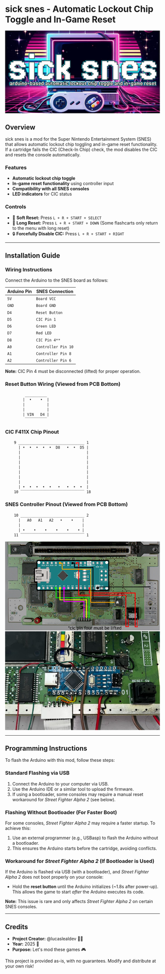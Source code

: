 # sick snes - Automatic Lockout Chip Toggle and In-Game Reset
![sick snes logo](images/logo.jpg)
## Overview
sick snes is a mod for the Super Nintendo Entertainment System (SNES) that allows automatic lockout chip toggling and in-game reset functionality. If a cartridge fails the CIC (Check-In Chip) check, the mod disables the CIC and resets the console automatically.

### Features
- **Automatic lockout chip toggle**
- **In-game reset functionality** using controller input
- **Compatibility with all SNES consoles**
- **LED indicators** for CIC status

### Controls
- 🔄 **Soft Reset:** Press `L + R + START + SELECT`
- 🔄 **Long Reset:** Press `L + R + START + DOWN` (Some flashcarts only return to the menu with long reset)
- 🔒 **Forcefully Disable CIC:** Press `L + R + START + RIGHT`

---

## Installation Guide
### Wiring Instructions
Connect the Arduino to the SNES board as follows:

| Arduino Pin | SNES Connection   |
|------------|------------------|
| `5V`       | `Board VCC`       |
| `GND`      | `Board GND`       |
| `D4`       | `Reset Button`    |
| `D5`       | `CIC Pin 1`       |
| `D6`       | `Green LED`       |
| `D7`       | `Red LED`         |
| `D8`       | `CIC Pin 4**`     |
| `A0`       | `Controller Pin 10` |
| `A1`       | `Controller Pin 8`  |
| `A2`       | `Controller Pin 6`  |

**Note:** CIC Pin 4 must be disconnected (lifted) for proper operation.

### Reset Button Wiring (Viewed from PCB Bottom)
```
         __________
        |  •    •  |
        |          |
        |          |
        | VIN   D4 |
         ‾‾‾‾‾‾‾‾‾‾
```

### CIC F411X Chip Pinout
```
    9 ______________________________ 1
      | •  •  •  •  •  D8   •  •  D5 |
      |                              |
      |                              |
      |                              |
      |                              |
      |                              |
      |                              |
      |                              |
      | •  •  •  •  •   •   •  •  •  |
    10 ‾‾‾‾‾‾‾‾‾‾‾‾‾‾‾‾‾‾‾‾‾‾‾‾‾‾‾‾‾ 18
```

### SNES Controller Pinout (Viewed from PCB Bottom)
```
    10 _____________________________ 2
      |   A0   A1   A2   •    •    |
      |                            |
      | •    •    •    •    •    • |
    11 ‾‾‾‾‾‾‾‾‾‾‾‾‾‾‾‾‾‾‾‾‾‾‾‾‾‾‾‾‾ 1
```

![installation scheme](images/scheme.png)
![sample installation](images/example-1.png)

---

## Programming Instructions
To flash the Arduino with this mod, follow these steps:

### Standard Flashing via USB
1. Connect the Arduino to your computer via USB.
2. Use the Arduino IDE or a similar tool to upload the firmware.
3. If using a bootloader, some consoles may require a manual reset workaround for *Street Fighter Alpha 2* (see below).

### Flashing Without Bootloader (For Faster Boot)
For some consoles, *Street Fighter Alpha 2* may require a faster startup. To achieve this:
1. Use an external programmer (e.g., USBasp) to flash the Arduino without a bootloader.
2. This ensures the Arduino starts before the cartridge, avoiding conflicts.

### Workaround for *Street Fighter Alpha 2* (If Bootloader is Used)
If the Arduino is flashed via USB (with a bootloader), and *Street Fighter Alpha 2* does not boot properly on your console:
- Hold the **reset button** until the Arduino initializes (~1.8s after power-up). This allows the game to start *after* the Arduino executes its code.

**Note:** This issue is rare and only affects *Street Fighter Alpha 2* on certain SNES consoles.

---

## Credits
- **Project Creator:** @lucaslealdev 🙋‍♂️
- **Year:** 2025 📅
- **Purpose:** Let's mod these games 🎮

This project is provided as-is, with no guarantees. Modify and distribute at your own risk!

